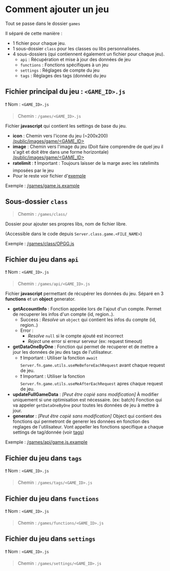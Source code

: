 # Comment ajouter un jeu 


Tout se passe dans le dossier `games` 


Il séparé de cette manière :
 - 1 fichier pour chaque jeu.
 - 1 sous-dossier `class` pour les classes ou libs personnalisées.
 - 4 sous-dossiers (qui contiennent également  un fichier pour chaque jeu).
    - `api` : Récupération et mise à jour des données de jeu
    - `functions` : Fonctions spécifiques à un jeu
    - `settings` : Réglages de compte du jeu
    - `tags` : Réglages des tags (donnée) du jeu



## Fichier principal du jeu : `<GAME_ID>.js`
❗ Nom : `<GAME_ID>.js`
> Chemin : `/games/<GAME_ID>.js`

Fichier **javascript** qui contient les settings de base du jeu.

- **icon** : Chemin vers l'icone du jeu (~200x200) [/public/images/game/<GAME_ID>](../public/images/game)
- **image** : Chemin vers l'image du jeu (Doit faire comprendre de quel jeu il s'agit et doit être dans une forme horizontale) [/public/images/game/<GAME_ID>](../public/images/game)
- **ratelimit** : ❗ Important : Toujours laisser de la marge avec les ratelimits imposées par le jeu
- Pour le reste voir fichier d'[exemple](game.js.example)

Exemple : [/games/game.js.example](game.js.example)



## Sous-dossier `class`
> Chemin : `/games/class/`

Dossier pour ajouter ses propres libs, nom de fichier libre.

(Accessible dans le code depuis `Server.class.game.<FILE_NAME>`)

Exemple : [/games/class/OPGG.js](class/OPGG.js)



## Fichier du jeu dans `api`
❗ Nom : `<GAME_ID>.js`
> Chemin : `/games/api/<GAME_ID>.js`


Fichier **javascript** permettant de récupérer les données du jeu. Séparé en 3 **functions** et un **object** generator.

- **getAccountInfo** : Fonction appelée lors de l'ajout d'un compte. Permet de recuperer les infos d'un compte (id, region..).
    - Success : *Resolve* un `object` qui contient les infos du compte (id, region..)
    - Error :
        - *Resolve* `null` si le compte ajouté est incorrect 
        - *Reject* une error si erreur serveur (ex: request timeout) 
- **getDataOneByOne** : Fonction qui permet de recuperer et de mettre a jour les données de jeu des tags de l'utilisateur.
    - ❗ Important : Utiliser la fonction `await Server.fn.game.utils.useMeBeforeEachRequest` avant chaque request de jeu.
    - ❗ Important : Utiliser la fonction `Server.fn.game.utils.useMeAfterEachRequest` apres chaque request de jeu.
- **updateFullGameData** : *[Peut être copié sans modification]* À modifier uniquement si une optimisation est nécessaire. (ex: batch) Fonction qui va appeler `getDataOneByOne` pour toutes les données de jeu à mettre à jour.
- **generator** : *[Peut être copié sans modification]* Object qui contient des fonctions qui permetront de generer les données en fonction des reglages de l'utilisateur. Vont appeller les fonctions specifique a chaque settings de tag/donnée (voir [tags](#fichier-du-jeu-dans-tags))

Exemple : [/games/api/game.js.example](api/game.js.example)



## Fichier du jeu dans `tags`
❗ Nom : `<GAME_ID>.js`
> Chemin : `/games/tags/<GAME_ID>.js` 



## Fichier du jeu dans `functions`
❗ Nom : `<GAME_ID>.js`
> Chemin : `/games/functions/<GAME_ID>.js`



## Fichier du jeu dans `settings`
❗ Nom : `<GAME_ID>.js`
> Chemin : `/games/settings/<GAME_ID>.js`